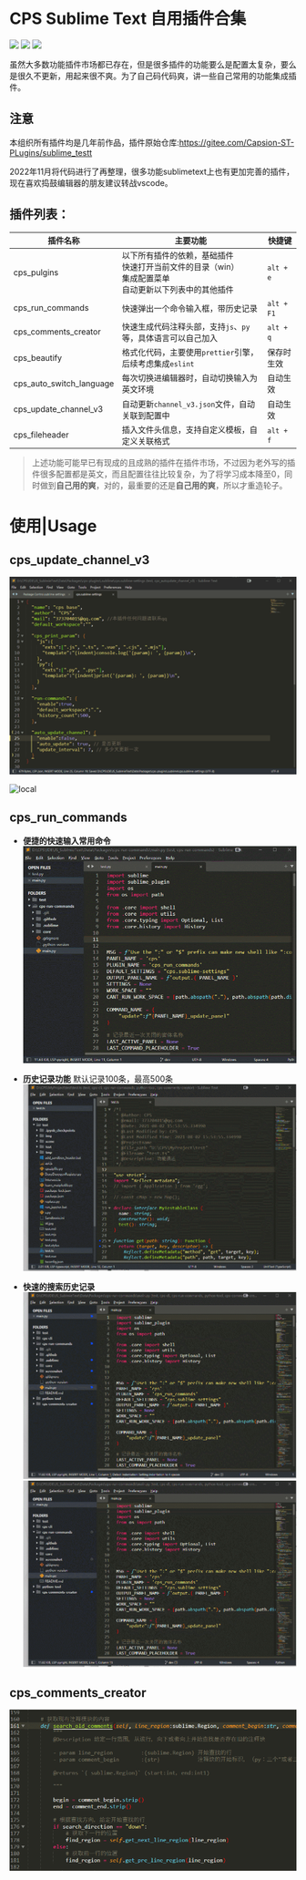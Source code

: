 # CPS Sublime Text 自用插件合集

<div>
    <img flex="left" src="https://img.shields.io/badge/python-%3E%3D3.8.0-3776AB"/>
    <img flex="left" src="https://img.shields.io/badge/Sublime%20Text-FF9800?style=flat&logo=Sublime%20Text&logoColor=white"/>
    <img flex="left" src="https://img.shields.io/github/license/caoxiemeihao/electron-vite-vue?style=flat"/>
</div>

虽然大多数功能插件市场都已存在，但是很多插件的功能要么是配置太复杂，要么是很久不更新，用起来很不爽。为了自己码代码爽，讲一些自己常用的功能集成插件。

## 注意
本组织所有插件均是几年前作品，插件原始仓库:https://gitee.com/Capsion-ST-PLugins/sublime_testt

2022年11月将代码进行了再整理，很多功能sublimetext上也有更加完善的插件，现在喜欢捣鼓编辑器的朋友建议转战vscode。

## 插件列表：

| 插件名称                 | 主要功能                                                     | 快捷键     |
| ------------------------ | ------------------------------------------------------------ | ---------- |
| cps_pulgins              | 以下所有插件的依赖，基础插件<br>快速打开当前文件的目录（win）<br/>集成配置菜单<br/>自动更新以下列表中的其他插件 | `alt + e`  |
| cps_run_commands         | 快速弹出一个命令输入框，带历史记录                           | `alt + F1` |
| cps_comments_creator     | 快速生成代码注释头部，支持`js`、`py`等，具体语言可以自己加入 | `alt + q`  |
| cps_beautify             | 格式化代码，主要使用`prettier`引擎，后续考虑集成`eslint`     | 保存时生效 |
| cps_auto_switch_language | 每次切换进编辑器时，自动切换输入为英文环境                   | 自动生效   |
| cps_update_channel_v3    | 自动更新`channel_v3.json`文件，自动关联到配置中              | 自动生效   |
| cps_fileheader           | 插入文件头信息，支持自定义模板，自定义关联格式               | `alt + f`  |

> 上述功能可能早已有现成的且成熟的插件在插件市场，不过因为老外写的插件很多配置都是英文，而且配置往往比较复杂，为了将学习成本降至0，同时做到**自己用的爽**，对的，最重要的还是**自己用的爽**，所以才重造轮子。

# 使用|Usage

## cps_update_channel_v3

![readme](screenshot/auto-update-channel1.gif)

![local](http://localhost:45462/image/auto-update-channel1.gif)

## cps_run_commands

- **便捷的快速输入常用命令**
  ![](screenshot/step1.gif)

- **历史记录功能**
  默认记录100条，最高500条
  ![](screenshot/step2.gif)


- **快速的搜索历史记录**
  ![](screenshot/step3.gif)
  ![](screenshot/step4.gif)

## cps_comments_creator

![](screenshot/cps_comments_creator1.gif)
